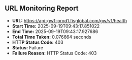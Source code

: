 ## URL Monitoring Report

- **URL:** https://api-gw1-prod1.fisglobal.com/gw/v1/health
- **Start Time:** 2025-09-19T09:43:17.851022
- **End Time:** 2025-09-19T09:43:17.927686
- **Total Time Taken:** 0.076664 seconds
- **HTTP Status Code:** 403
- **Status:** Failure
- **Failure Reason:** HTTP Status Code: 403
